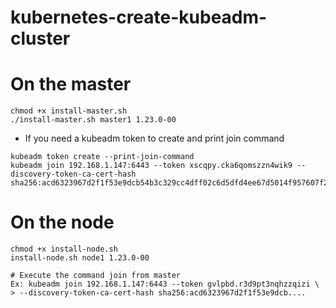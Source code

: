 # kubernetes-create-kubeadm-cluster

# On the master
```
chmod +x install-master.sh
./install-master.sh master1 1.23.0-00
```

* If you need a kubeadm token to create and print join command
``` 
kubeadm token create --print-join-command
kubeadm join 192.168.1.147:6443 --token xscqpy.cka6qomszzn4wik9 --discovery-token-ca-cert-hash sha256:acd6323967d2f1f53e9dcb54b3c329cc4dff02c6d5dfd4ee67d5014f957607f2
```


# On the node
```
chmod +x install-node.sh
install-node.sh node1 1.23.0-00

# Execute the command join from master
Ex: kubeadm join 192.168.1.147:6443 --token gvlpbd.r3d9pt3nqhzzqizi \
> --discovery-token-ca-cert-hash sha256:acd6323967d2f1f53e9dcb....
```










